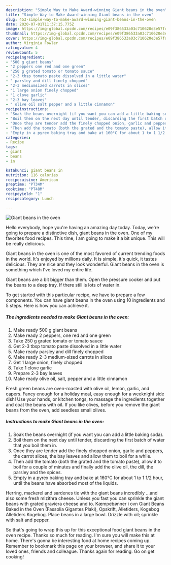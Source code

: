 ```yaml
---
description: "Simple Way to Make Award-winning Giant beans in the oven"
title: "Simple Way to Make Award-winning Giant beans in the oven"
slug: 453-simple-way-to-make-award-winning-giant-beans-in-the-oven
date: 2020-07-01T11:37:15.775Z
image: https://img-global.cpcdn.com/recipes/e09f386533a03c710620e3e57fd05e47/751x532cq70/giant-beans-in-the-oven-recipe-main-photo.jpg
thumbnail: https://img-global.cpcdn.com/recipes/e09f386533a03c710620e3e57fd05e47/751x532cq70/giant-beans-in-the-oven-recipe-main-photo.jpg
cover: https://img-global.cpcdn.com/recipes/e09f386533a03c710620e3e57fd05e47/751x532cq70/giant-beans-in-the-oven-recipe-main-photo.jpg
author: Virginia Fowler
ratingvalue: 4
reviewcount: 5
recipeingredient:
- "500 g giant beans"
- "2 peppers one red and one green"
- "250 g grated tomato or tomato sauce"
- "2-3 tbsp tomato paste dissolved in a little water"
- " parsley and dill finely chopped"
- "2-3 mediumsized carrots in slices"
- "1 large onion finely chopped"
- "1 clove garlic"
- "2-3 bay leaves"
- " olive oil salt pepper and a little cinnamon"
recipeinstructions:
- "Soak the beans overnight (if you want you can add a little baking soda)."
- "Boil them on the next day until tender, discarding the first batch of water that you boil them in."
- "Once they are tender add the finely chopped onion, garlic and peppers, the carrot slices, the bay leaves and allow them to boil for a while."
- "Then add the tomato (both the grated and the tomato paste), allow it to boil for a couple of minutes and finally add the olive oil, the dill, the parsley and the spices."
- "Empty in a pyrex baking tray and bake at 160°C for about 1 to 1 1/2 hour, until the beans have absorbed most of the liquids."
categories:
- Recipe
tags:
- giant
- beans
- in

katakunci: giant beans in 
nutrition: 116 calories
recipecuisine: American
preptime: "PT34M"
cooktime: "PT48M"
recipeyield: "1"
recipecategory: Lunch

---
```



![Giant beans in the oven](https://img-global.cpcdn.com/recipes/e09f386533a03c710620e3e57fd05e47/751x532cq70/giant-beans-in-the-oven-recipe-main-photo.jpg)

Hello everybody, hope you're having an amazing day today. Today, we're going to prepare a distinctive dish, giant beans in the oven. One of my favorites food recipes. This time, I am going to make it a bit unique. This will be really delicious.

Giant beans in the oven is one of the most favored of current trending foods in the world. It's enjoyed by millions daily. It is simple, it's quick, it tastes delicious. They are nice and they look wonderful. Giant beans in the oven is something which I've loved my entire life.

Giant beans are a bit bigger than them. Open the pressure cooker and put the beans to a deep tray. If there still is lots of water in.


To get started with this particular recipe, we have to prepare a few components. You can have giant beans in the oven using 10 ingredients and 5 steps. Here is how you can achieve it.

<!--inarticleads1-->

##### The ingredients needed to make Giant beans in the oven:

1. Make ready 500 g giant beans
1. Make ready 2 peppers, one red and one green
1. Take 250 g grated tomato or tomato sauce
1. Get 2-3 tbsp tomato paste dissolved in a little water
1. Make ready  parsley and dill finely chopped
1. Make ready 2-3 medium-sized carrots in slices
1. Get 1 large onion, finely chopped
1. Take 1 clove garlic
1. Prepare 2-3 bay leaves
1. Make ready  olive oil, salt, pepper and a little cinnamon


Fresh green beans are oven-roasted with olive oil, lemon, garlic, and capers. Fancy enough for a holiday meal, easy enough for a weeknight side dish! Use your hands, or kitchen tongs, to massage the ingredients together and coat the beans with oil. If you like olives, before you remove the giant beans from the oven, add seedless small olives. 

<!--inarticleads2-->

##### Instructions to make Giant beans in the oven:

1. Soak the beans overnight (if you want you can add a little baking soda).
1. Boil them on the next day until tender, discarding the first batch of water that you boil them in.
1. Once they are tender add the finely chopped onion, garlic and peppers, the carrot slices, the bay leaves and allow them to boil for a while.
1. Then add the tomato (both the grated and the tomato paste), allow it to boil for a couple of minutes and finally add the olive oil, the dill, the parsley and the spices.
1. Empty in a pyrex baking tray and bake at 160°C for about 1 to 1 1/2 hour, until the beans have absorbed most of the liquids.


Herring, mackerel and sardenes tie with the giant beans incredibly …and also some fresh mizithra cheese. Unless you fast you can sprinkle the giant beans with grated graviera cheese and to. Kæmpebønner i ovn Giant Beans Baked in the Oven (Fassolia Gigantes Plaki), Opskrift, Alletiders, Kogebog Alletiders Kogebog. Place beans in a large bowl. Drizzle with oil; sprinkle with salt and pepper. 

So that's going to wrap this up for this exceptional food giant beans in the oven recipe. Thanks so much for reading. I'm sure you will make this at home. There's gonna be interesting food at home recipes coming up. Remember to bookmark this page on your browser, and share it to your loved ones, friends and colleague. Thanks again for reading. Go on get cooking!
